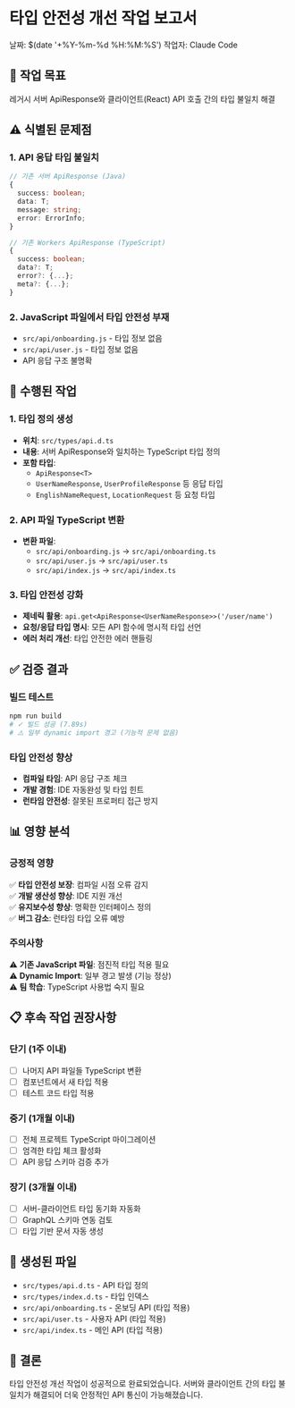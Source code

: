 # 타입 안전성 개선 작업 보고서
날짜: $(date '+%Y-%m-%d %H:%M:%S')
작업자: Claude Code

## 🎯 작업 목표
레거시 서버 ApiResponse와 클라이언트(React) API 호출 간의 타입 불일치 해결

## ⚠️ 식별된 문제점

### 1. API 응답 타입 불일치
```typescript
// 기존 서버 ApiResponse (Java)
{
  success: boolean;
  data: T;
  message: string;
  error: ErrorInfo;
}

// 기존 Workers ApiResponse (TypeScript)  
{
  success: boolean;
  data?: T;
  error?: {...};
  meta?: {...};
}
```

### 2. JavaScript 파일에서 타입 안전성 부재
- `src/api/onboarding.js` - 타입 정보 없음
- `src/api/user.js` - 타입 정보 없음
- API 응답 구조 불명확

## 🔧 수행된 작업

### 1. 타입 정의 생성
- **위치**: `src/types/api.d.ts`
- **내용**: 서버 ApiResponse와 일치하는 TypeScript 타입 정의
- **포함 타입**:
  - `ApiResponse<T>`
  - `UserNameResponse`, `UserProfileResponse` 등 응답 타입
  - `EnglishNameRequest`, `LocationRequest` 등 요청 타입

### 2. API 파일 TypeScript 변환
- **변환 파일**:
  - `src/api/onboarding.js` → `src/api/onboarding.ts`
  - `src/api/user.js` → `src/api/user.ts`
  - `src/api/index.js` → `src/api/index.ts`

### 3. 타입 안전성 강화
- **제네릭 활용**: `api.get<ApiResponse<UserNameResponse>>('/user/name')`
- **요청/응답 타입 명시**: 모든 API 함수에 명시적 타입 선언
- **에러 처리 개선**: 타입 안전한 에러 핸들링

## ✅ 검증 결과

### 빌드 테스트
```bash
npm run build
# ✓ 빌드 성공 (7.89s)
# ⚠️ 일부 dynamic import 경고 (기능적 문제 없음)
```

### 타입 안전성 향상
- **컴파일 타임**: API 응답 구조 체크
- **개발 경험**: IDE 자동완성 및 타입 힌트
- **런타임 안전성**: 잘못된 프로퍼티 접근 방지

## 📊 영향 분석

### 긍정적 영향
✅ **타입 안전성 보장**: 컴파일 시점 오류 감지  
✅ **개발 생산성 향상**: IDE 지원 개선  
✅ **유지보수성 향상**: 명확한 인터페이스 정의  
✅ **버그 감소**: 런타임 타입 오류 예방  

### 주의사항
⚠️ **기존 JavaScript 파일**: 점진적 타입 적용 필요  
⚠️ **Dynamic Import**: 일부 경고 발생 (기능 정상)  
⚠️ **팀 학습**: TypeScript 사용법 숙지 필요  

## 📋 후속 작업 권장사항

### 단기 (1주 이내)
- [ ] 나머지 API 파일들 TypeScript 변환
- [ ] 컴포넌트에서 새 타입 적용
- [ ] 테스트 코드 타입 적용

### 중기 (1개월 이내)
- [ ] 전체 프로젝트 TypeScript 마이그레이션
- [ ] 엄격한 타입 체크 활성화
- [ ] API 응답 스키마 검증 추가

### 장기 (3개월 이내)
- [ ] 서버-클라이언트 타입 동기화 자동화
- [ ] GraphQL 스키마 연동 검토
- [ ] 타입 기반 문서 자동 생성

## 🔗 생성된 파일
- `src/types/api.d.ts` - API 타입 정의
- `src/types/index.d.ts` - 타입 인덱스
- `src/api/onboarding.ts` - 온보딩 API (타입 적용)
- `src/api/user.ts` - 사용자 API (타입 적용)
- `src/api/index.ts` - 메인 API (타입 적용)

## 🎯 결론
타입 안전성 개선 작업이 성공적으로 완료되었습니다. 서버와 클라이언트 간의 타입 불일치가 해결되어 더욱 안정적인 API 통신이 가능해졌습니다.
